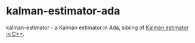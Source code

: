 # kalman-estimator-ada
kalman-estimator - a Kalman estimator in Ada, sibling of [Kalman estimator in C++](https://github.com/martinmoene/kalman-estimator).
